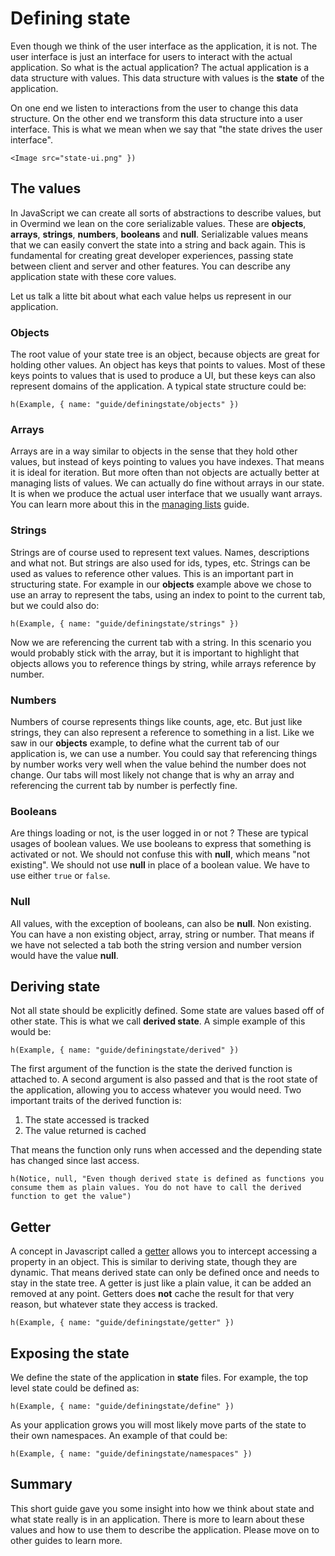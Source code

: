 # Defining state

Even though we think of the user interface as the application, it is not. The user interface is just an interface for users to interact with the actual application. So what is the actual application? The actual application is a data structure with values. This data structure with values is the **state** of the application.

On one end we listen to interactions from the user to change this data structure. On the other end we transform this data structure into a user interface. This is what we mean when we say that "the state drives the user interface".

```marksy
<Image src="state-ui.png" })
```

## The values

In JavaScript we can create all sorts of abstractions to describe values, but in Overmind we lean on the core serializable values. These are **objects**, **arrays**, **strings**, **numbers**, **booleans** and **null**. Serializable values means that we can easily convert the state into a string and back again. This is fundamental for creating great developer experiences, passing state between client and server and other features. You can describe any application state with these core values.

Let us talk a litte bit about what each value helps us represent in our application.

### Objects

The root value of your state tree is an object, because objects are great for holding other values. An object has keys that points to values. Most of these keys points to values that is used to produce a UI, but these keys can also represent domains of the application. A typical state structure could be:

```marksy
h(Example, { name: "guide/definingstate/objects" })
```

### Arrays

Arrays are in a way similar to objects in the sense that they hold other values, but instead of keys pointing to values you have indexes. That means it is ideal for iteration. But more often than not objects are actually better at managing lists of values. We can actually do fine without arrays in our state. It is when we produce the actual user interface that we usually want arrays. You can learn more about this in the [managing lists]() guide.

### Strings

Strings are of course used to represent text values. Names, descriptions and what not. But strings are also used for ids, types, etc. Strings can be used as values to reference other values. This is an important part in structuring state. For example in our **objects** example above we chose to use an array to represent the tabs, using an index to point to the current tab, but we could also do:

```marksy
h(Example, { name: "guide/definingstate/strings" })
```

Now we are referencing the current tab with a string. In this scenario you would probably stick with the array, but it is important to highlight that objects allows you to reference things by string, while arrays reference by number.

### Numbers

Numbers of course represents things like counts, age, etc. But just like strings, they can also represent a reference to something in a list. Like we saw in our **objects** example, to define what the current tab of our application is, we can use a number. You could say that referencing things by number works very well when the value behind the number does not change. Our tabs will most likely not change that is why an array and referencing the current tab by number is perfectly fine.

### Booleans

Are things loading or not, is the user logged in or not ? These are typical usages of boolean values. We use booleans to express that something is activated or not. We should not confuse this with **null**, which means "not existing". We should not use **null** in place of a boolean value. We have to use either `true` or `false`.

### Null

All values, with the exception of booleans, can also be **null**. Non existing. You can have a non existing object, array, string or number. That means if we have not selected a tab both the string version and number version would have the value **null**.

## Deriving state

Not all state should be explicitly defined. Some state are values based off of other state. This is what we call **derived state**. A simple example of this would be:

```marksy
h(Example, { name: "guide/definingstate/derived" })
```

The first argument of the function is the state the derived function is attached to. A second argument is also passed and that is the root state of the application, allowing you to access whatever you would need. Two important traits of the derived function is:

1. The state accessed is tracked
2. The value returned is cached

That means the function only runs when accessed and the depending state has changed since last access.

```marksy
h(Notice, null, "Even though derived state is defined as functions you consume them as plain values. You do not have to call the derived function to get the value")
```

## Getter

A concept in Javascript called a [getter](https://developer.mozilla.org/en-US/docs/Web/JavaScript/Reference/Functions/get) allows you to intercept accessing a property in an object. This is similar to deriving state, though they are dynamic. That means derived state can only be defined once and needs to stay in the state tree. A getter is just like a plain value, it can be added an removed at any point. Getters does **not** cache the result for that very reason, but whatever state they access is tracked.

```marksy
h(Example, { name: "guide/definingstate/getter" })
```


## Exposing the state

We define the state of the application in **state** files. For example, the top level state could be defined as:

```marksy
h(Example, { name: "guide/definingstate/define" })
```

As your application grows you will most likely move parts of the state to their own namespaces. An example of that could be:

```marksy
h(Example, { name: "guide/definingstate/namespaces" })
```

## Summary

This short guide gave you some insight into how we think about state and what state really is in an application. There is more to learn about these values and how to use them to describe the application. Please move on to other guides to learn more.
